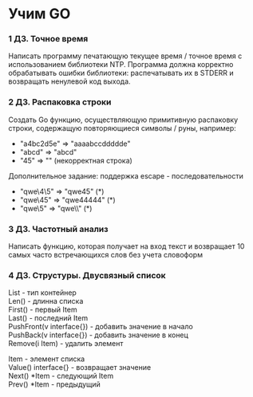 # Учим GO
### 1 ДЗ. Точное время
Написать программу печатающую текущее время / точное время с использованием библиотеки NTP.
Программа должна корректно обрабатывать ошибки библиотеки: распечатывать их в STDERR и возвращать ненулевой код выхода.

### 2 ДЗ. Распаковка строки
Создать Go функцию, осуществляющую примитивную распаковку строки, содержащую повторяющиеся символы / руны, например:

* "a4bc2d5e" => "aaaabccddddde"
* "abcd" => "abcd"
* "45" => "" (некорректная строка)

Дополнительное задание: поддержка escape - последовательности
* "qwe\4\5" => "qwe45" (*)
* "qwe\45" => "qwe44444" (*)
* "qwe\\5" => "qwe\\\\\" (*)
### 3 ДЗ. Частотный анализ
Написать функцию, которая получает на вход текст и возвращает
10 самых часто встречающихся слов без учета словоформ
### 4 ДЗ. Струстуры. Двусвязный список
List - тип контейнер  
Len() - длинна списка  
First() - первый Item  
Last() - последний Item  
PushFront(v interface{}) - добавить значение в начало  
PushBack(v interface{}) - добавить значение в конец  
Remove(i Item) - удалить элемент  

Item - элемент списка  
Value() interface{} - возвращает значение  
Next() *Item - следующий Item  
Prev() *Item - предыдущий
